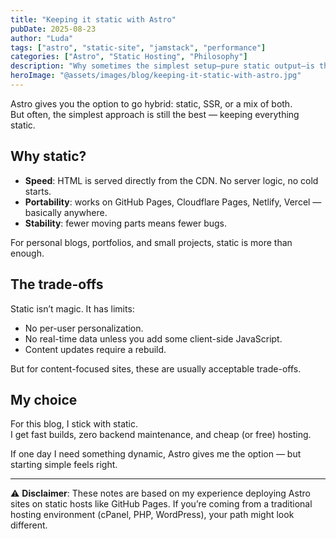 ```yaml
---
title: "Keeping it static with Astro"
pubDate: 2025-08-23
author: "Luda"
tags: ["astro", "static-site", "jamstack", "performance"]
categories: ["Astro", "Static Hosting", "Philosophy"]
description: "Why sometimes the simplest setup—pure static output—is the best choice for Astro sites."
heroImage: "@assets/images/blog/keeping-it-static-with-astro.jpg"
---
```


Astro gives you the option to go hybrid: static, SSR, or a mix of both.  
But often, the simplest approach is still the best — keeping everything static.

## Why static?

- **Speed**: HTML is served directly from the CDN. No server logic, no cold starts.  
- **Portability**: works on GitHub Pages, Cloudflare Pages, Netlify, Vercel — basically anywhere.  
- **Stability**: fewer moving parts means fewer bugs.  

For personal blogs, portfolios, and small projects, static is more than enough.

## The trade-offs

Static isn’t magic. It has limits:

- No per-user personalization.  
- No real-time data unless you add some client-side JavaScript.  
- Content updates require a rebuild.  

But for content-focused sites, these are usually acceptable trade-offs.

## My choice

For this blog, I stick with static.  
I get fast builds, zero backend maintenance, and cheap (or free) hosting.  

If one day I need something dynamic, Astro gives me the option — but starting simple feels right.

---

⚠️ **Disclaimer**: These notes are based on my experience deploying Astro sites on static hosts like GitHub Pages. If you’re coming from a traditional hosting environment (cPanel, PHP, WordPress), your path might look different.
